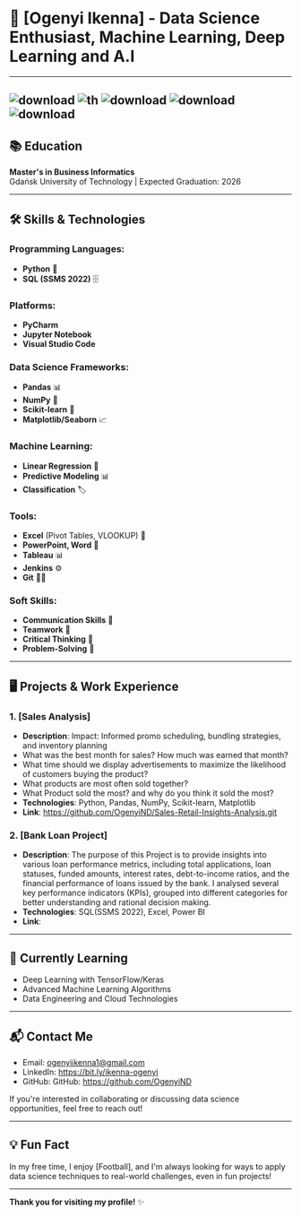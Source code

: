 # 🌟 [Ogenyi Ikenna] - Data Science Enthusiast, Machine Learning, Deep Learning and A.I
---
![download](https://github.com/user-attachments/assets/c7e4764d-03bb-440f-9a76-b030425cc1a4) 
![th](https://github.com/user-attachments/assets/9bac1bc3-826f-49d1-802e-0f989b73ddf6) 
![download](https://github.com/user-attachments/assets/40e1990e-49f2-4342-b4a1-c48df74df952)
![download](https://github.com/user-attachments/assets/89d94039-861d-4f3b-ae97-e00e66fbb383)
![download](https://github.com/user-attachments/assets/fba50654-a95c-4905-a09e-cb7d75d680cd)
---
## 📚 Education
**Master's in Business Informatics**  
Gdańsk University of Technology | Expected Graduation: 2026

---

## 🛠️ Skills & Technologies

### Programming Languages:
- **Python** 🐍
- **SQL (SSMS 2022)** 🗄️

### Platforms:
- **PyCharm**
- **Jupyter Notebook**
- **Visual Studio Code**

### Data Science Frameworks:
- **Pandas** 📊
- **NumPy** 🔢
- **Scikit-learn** 🔧
- **Matplotlib/Seaborn** 📈

### Machine Learning:
- **Linear Regression** 🔶
- **Predictive Modeling** 📊
- **Classification** 🏷️

### Tools:
- **Excel** (Pivot Tables, VLOOKUP) 💼
- **PowerPoint, Word** 📑
- **Tableau** 📊
- **Jenkins** ⚙️
- **Git** 🧑‍💻

### Soft Skills:
- **Communication Skills** 📢
- **Teamwork** 🤝
- **Critical Thinking** 🤔
- **Problem-Solving** 🧩

---

## 🖥️ Projects & Work Experience

### 1. **[Sales Analysis]**
- **Description**: Impact: Informed promo scheduling, bundling strategies, and inventory planning
- What was the best month for sales? How much was earned that month?
- What time should we display advertisements to maximize the likelihood of customers buying the product?
- What products are most often sold together?
- What Product sold the most? and why do you think it sold the most? 
- **Technologies**: Python, Pandas, NumPy, Scikit-learn, Matplotlib
- **Link**: https://github.com/OgenyiND/Sales-Retail-Insights-Analysis.git

### 2. **[Bank Loan Project]**
- **Description**: The purpose of this Project is to provide insights into various loan performance metrics, including total applications, loan statuses, funded amounts, interest rates, debt-to-income ratios, and the financial performance of loans issued by the bank. I analysed several key performance indicators (KPIs), grouped into different categories for better understanding and rational decision making.
- **Technologies**: SQL(SSMS 2022), Excel, Power BI
- **Link**: 

---

## 🌱 Currently Learning

- Deep Learning with TensorFlow/Keras
- Advanced Machine Learning Algorithms
- Data Engineering and Cloud Technologies

---

## 📬 Contact Me

- Email: ogenyiikenna1@gmail.com
- LinkedIn: https://bit.ly/ikenna-ogenyi
- GitHub: GitHub: https://github.com/OgenyiND

If you're interested in collaborating or discussing data science opportunities, feel free to reach out!

---

## 💡 Fun Fact

In my free time, I enjoy [Football], and I'm always looking for ways to apply data science techniques to real-world challenges, even in fun projects!

---

**Thank you for visiting my profile!** ✨
